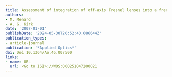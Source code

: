 ```yaml
---
title: Assessment of integration of off-axis Fresnel lenses into a free-space interconnect
authors:
- M. Menard
- A. G. Kirk
date: '2007-01-01'
publishDate: '2024-05-30T20:52:40.686644Z'
publication_types:
- article-journal
publication: '*Applied Optics*'
doi: Doi 10.1364/Ao.46.007500
links:
- name: URL
  url: <Go to ISI>://WOS:000251047200021
---
```

